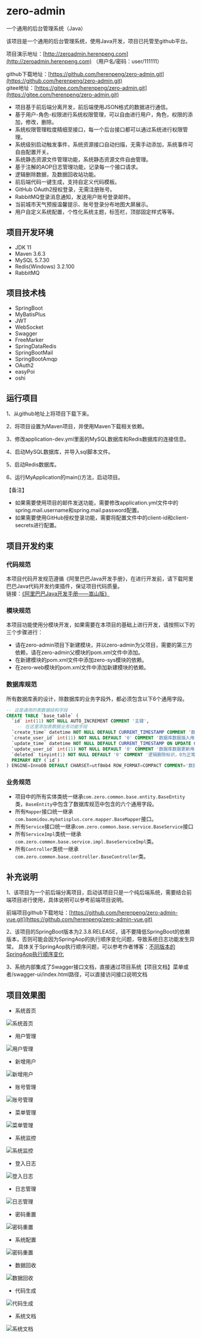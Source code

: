 # zero-admin
一个通用的后台管理系统（Java）

该项目是一个通用的后台管理系统，使用Java开发，项目已托管至github平台。

项目演示地址：[http://zeroadmin.herenpeng.com](http://zeroadmin.herenpeng.com) （用户名/密码：user/111111）

github下载地址：[https://github.com/herenpeng/zero-admin.git](https://github.com/herenpeng/zero-admin.git)  
gitee地址：[https://gitee.com/herenpeng/zero-admin.git](https://gitee.com/herenpeng/zero-admin.git)

- 项目基于前后端分离开发，前后端使用JSON格式的数据进行通信。
- 基于用户-角色-权限进行系统权限管理，可以自由进行用户，角色，权限的添加，修改，删除。
- 系统权限管理粒度精细至接口，每一个后台接口都可以通过系统进行权限管理。
- 系统级别启动触发事件，系统资源接口自动扫描，无需手动添加，系统事件可自由配置开关。
- 系统静态资源文件管理功能，系统静态资源文件自由管理。
- 基于注解的AOP日志管理功能，记录每一个接口请求。
- 逻辑删除数据，及数据回收站功能。
- 前后端代码一键生成，支持自定义代码模板。
- GitHub OAuth2授权登录，无需注册账号。
- RabbitMQ登录消息通知，发送用户账号登录邮件。
- 当前城市天气预报温馨提示、账号登录分布地图大屏展示。
- 用户自定义系统配置，个性化系统主题，标签栏，顶部固定样式等等。


## 项目开发环境
- JDK 11
- Maven 3.6.3
- MySQL 5.7.30
- Redis(Windows) 3.2.100
- RabbitMQ

## 项目技术栈
- SpringBoot
- MyBatisPlus
- JWT
- WebSocket
- Swagger
- FreeMarker
- SpringDataRedis
- SpringBootMail
- SpringBootAmqp
- OAuth2
- easyPoi
- oshi

## 运行项目
1、从github地址上将项目下载下来。

2、将项目设置为Maven项目，并使用Maven下载相关依赖。

3、修改application-dev.yml里面的MySQL数据库和Redis数据库的连接信息。

4、启动MySQL数据库，并导入sql脚本文件。

5、启动Redis数据库。

6、运行MyApplication的main()方法，启动项目。

【备注】

- 如果需要使用项目的邮件发送功能，需要修改application.yml文件中的spring.mail.username和spring.mail.password配置。
- 如果需要使用GitHub授权登录功能，需要将配置文件中的client-id和client-secrets进行配置。

## 项目开发约束

### 代码规范

本项目代码开发规范遵循《阿里巴巴Java开发手册》，在进行开发前，请下载阿里巴巴Java代码开发约束插件，保证项目代码质量。  
链接：[《阿里巴巴Java开发手册——嵩山版》](https://github.com/alibaba/p3c)

### 模块规范

本项目功能使用分模块开发，如果需要在本项目的基础上进行开发，请按照以下的三个步骤进行：
- 请在zero-admin项目下新建模块，并以zero-admin为父项目，需要的第三方依赖，请在zero-admin父模块的pom.xml文件中添加。
- 在新建模块的pom.xml文件中添加zero-sys模块的依赖。
- 在zero-web模块的pom.xml文件中添加新建模块的依赖。

### 数据库规范

所有数据库表的设计，除数据库的业务字段外，都必须包含以下6个通用字段。
```sql
-- 这是通用的表数据结构字段
CREATE TABLE `base_table` (
  `id` int(11) NOT NULL AUTO_INCREMENT COMMENT '主键',
	-- 在这里添加表数据业务功能字段
  `create_time` datetime NOT NULL DEFAULT CURRENT_TIMESTAMP COMMENT '数据库数据插入时间',
  `create_user_id` int(11) NOT NULL DEFAULT '0' COMMENT '数据库数据插入用户主键',
  `update_time` datetime NOT NULL DEFAULT CURRENT_TIMESTAMP ON UPDATE CURRENT_TIMESTAMP COMMENT '数据库数据更新时间',
  `update_user_id` int(11) NOT NULL DEFAULT '0' COMMENT '数据库数据更新用户主键',
  `deleted` tinyint(1) NOT NULL DEFAULT '0' COMMENT '逻辑删除标识，0为正常，1为逻辑删除，默认为0',
  PRIMARY KEY (`id`)
) ENGINE=InnoDB DEFAULT CHARSET=utf8mb4 ROW_FORMAT=COMPACT COMMENT='数据库基本表';
```
### 业务规范

- 项目中的所有实体类统一继承`com.zero.common.base.entity.BaseEntity`类，`BaseEntity`中包含了数据库规范中包含的六个通用字段。
- 所有`Mapper`接口统一继承`com.baomidou.mybatisplus.core.mapper.BaseMapper`接口。
- 所有`Service`接口统一继承`com.zero.common.base.service.BaseService`接口
- 所有`ServiceImpl`类统一继承`com.zero.common.base.service.impl.BaseServiceImpl`类。
- 所有`Controller`类统一继承`com.zero.common.base.controller.BaseController`类。

## 补充说明

1、该项目为一个前后端分离项目，启动该项目只是一个纯后端系统，需要结合前端项目进行使用，具体说明可以参考前端项目说明。

前端项目github下载地址：[https://github.com/herenpeng/zero-admin-vue.git](https://github.com/herenpeng/zero-admin-vue.git)


2、该项目的SpringBoot版本为2.3.8.RELEASE，请不要降低SpringBoot的依赖版本，否则可能会因为SpringAop的执行顺序变化问题，导致系统日志功能发生异常。
具体关于SpringAop执行顺序问题，可以参考作者博客：[不同版本的SpringAop执行顺序变化](https://blog.csdn.net/qq_45193304/article/details/109430545)

3、系统内部集成了Swagger接口文档，直接通过项目系统【项目文档】菜单或者/swagger-ui/index.html路径，可以直接访问接口说明文档


## 项目效果图

- 系统首页

![系统首页](./assets/image/01.png)

- 用户管理

![用户管理](./assets/image/02.png)

- 新增用户

![新增用户](./assets/image/03.png)

- 账号管理

![账号管理](./assets/image/09.png)

- 菜单管理

![菜单管理](./assets/image/04.png)

- 系统监控

![系统监控](./assets/image/05.png)

- 登入日志

![登入日志](./assets/image/10.png)

- 日志管理

![日志管理](./assets/image/06.png)

- 密码重置

![密码重置](./assets/image/07.png)

- 系统配置

![密码重置](./assets/image/13.png)

- 数据回收

![数据回收](./assets/image/11.png)

- 代码生成

![代码生成](./assets/image/12.png)

- 系统文档

![系统文档](./assets/image/08.png)
